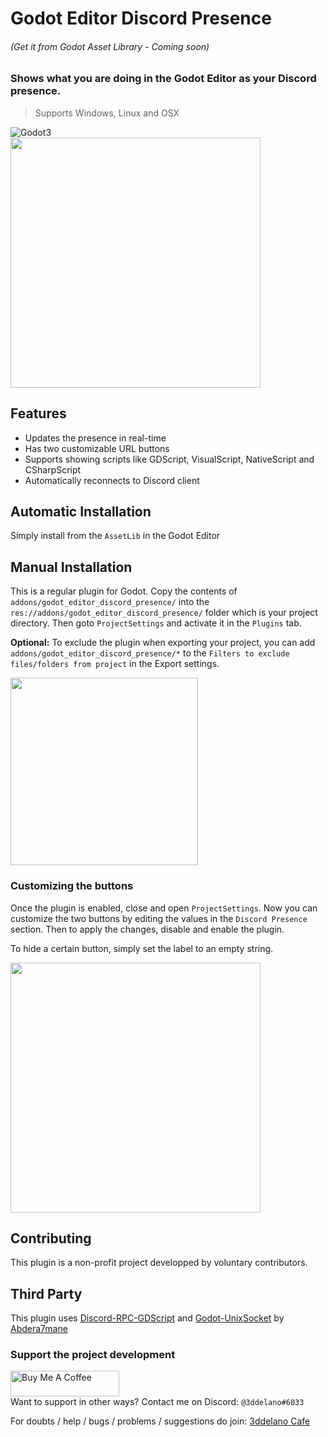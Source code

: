 Godot Editor Discord Presence
=========================================
###### (Get it from Godot Asset Library - Coming soon)


### Shows what you are doing in the Godot Editor as your Discord presence.

> Supports Windows, Linux and OSX

<img alt="Godot3" src="https://img.shields.io/badge/-Godot 3.x-478CBF?style=for-the-badge&logo=godotengine&logoWidth=20&logoColor=white" />
<br>


<img src="https://cdn.discordapp.com/attachments/360062738615107605/928505174375419906/plugin_icon.png" height="400">


Features
--------------

- Updates the presence in real-time
- Has two customizable URL buttons
- Supports showing scripts like GDScript, VisualScript, NativeScript and CSharpScript
- Automatically reconnects to Discord client

Automatic Installation
--------------
Simply install from the `AssetLib` in the Godot Editor

Manual Installation
--------------

This is a regular plugin for Godot.
Copy the contents of `addons/godot_editor_discord_presence/` into the `res://addons/godot_editor_discord_presence/` folder which is your project directory. Then goto `ProjectSettings` and activate it in the `Plugins` tab.

**Optional:** To exclude the plugin when exporting your project, you can add `addons/godot_editor_discord_presence/*` to the `Filters to exclude files/folders from project` in the Export settings.

<img src="https://cdn.discordapp.com/attachments/360062738615107605/928504347120242688/unknown.png" height="300">

### Customizing the buttons

Once the plugin is enabled, close and open `ProjectSettings`. Now you can customize the two buttons by editing the values in the `Discord Presence` section. Then to apply the changes, disable and enable the plugin.

To hide a certain button, simply set the label to an empty string.

<img src="https://cdn.discordapp.com/attachments/360062738615107605/928502193148014602/unknown.png" height="400">




Contributing
-----------

This plugin is a non-profit project developped by voluntary contributors.


Third Party
-----------
This plugin uses [Discord-RPC-GDScript](https://github.com/Abdera7mane/Discord-RPC-GDScript) and [Godot-UnixSocket](https://github.com/Abdera7mane/Godot-UnixSocket) by [Abdera7mane](https://github.com/Abdera7mane)

### Support the project development
<a href="https://www.buymeacoffee.com/3ddelano" target="_blank"><img height="41" width="174" src="https://cdn.buymeacoffee.com/buttons/v2/default-red.png" alt="Buy Me A Coffee" width="150" ></a>
<br>
Want to support in other ways? Contact me on Discord: `@3ddelano#6033`

For doubts / help / bugs / problems / suggestions do join: [3ddelano Cafe](https://discord.gg/FZY9TqW)